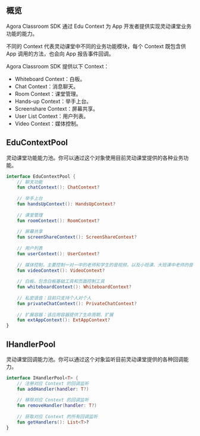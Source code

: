 ## 概览

Agora Classroom SDK 通过 Edu Context 为 App 开发者提供实现灵动课堂业务功能的能力。

不同的 Context 代表灵动课堂中不同的业务功能模块，每个 Context 既包含供 App 调用的方法，也会向 App 报告事件回调。

Agora Classroom SDK 提供以下 Context：

- Whiteboard Context：白板。
- Chat Context：消息聊天。
- Room Context：课堂管理。
- Hands-up Context：举手上台。
- Screenshare Context：屏幕共享。
- User List Context：用户列表。
- Video Context：媒体控制。

## EduContextPool

灵动课堂功能能力池。你可以通过这个对象使用目前灵动课堂提供的各种业务功能。

```kotlin
interface EduContextPool {
    // 聊天功能
    fun chatContext(): ChatContext?
 
    // 举手上台
    fun handsUpContext(): HandsUpContext?
 
    // 课堂管理
    fun roomContext(): RoomContext?
 
    // 屏幕共享
    fun screenShareContext(): ScreenShareContext?
 
    // 用户列表
    fun userContext(): UserContext?
 
    // 媒体控制，主要控制一对一中的老师和学生的音视频，以及小班课、大班课中老师的音视频
    fun videoContext(): VideoContext?
 
    // 白板，包含白板基础工具和页面控制工具
    fun whiteboardContext(): WhiteboardContext?
 
    // 私密语音：目前只支持个人对个人
    fun privateChatContext(): PrivateChatContext?
 
    // 扩展容器：该应用容器提供了生命周期、扩展
    fun extAppContext(): ExtAppContext?
}
```

## IHandlerPool

灵动课堂回调能力池。你可以通过这个对象监听目前灵动课堂提供的各种回调能力。

```kotlin
interface IHandlerPool<T> {
    // 注册对应 Context 的回调监听
    fun addHandler(handler: T?)
     
    // 移除对应 Context 的回调监听
    fun removeHandler(handler: T?)
 
    // 获取对应 Context 的所有回调监听
    fun getHandlers(): List<T>?
}
```
